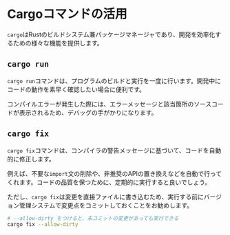 # Cargoコマンドの活用

`cargo`はRustのビルドシステム兼パッケージマネージャであり、開発を効率化するための様々な機能を提供します。

## `cargo run`

`cargo run`コマンドは、プログラムのビルドと実行を一度に行います。開発中にコードの動作を素早く確認したい場合に便利です。

コンパイルエラーが発生した際には、エラーメッセージと該当箇所のソースコードが表示されるため、デバッグの手がかりになります。

## `cargo fix`

`cargo fix`コマンドは、コンパイラの警告メッセージに基づいて、コードを自動的に修正します。

例えば、不要な`import`文の削除や、非推奨のAPIの置き換えなどを自動で行ってくれます。コードの品質を保つために、定期的に実行すると良いでしょう。

ただし、`cargo fix`は変更を直接ファイルに書き込むため、実行する前にバージョン管理システムで変更点をコミットしておくことをお勧めします。

```bash
# --allow-dirty をつけると、未コミットの変更があっても実行できる
cargo fix --allow-dirty
```
